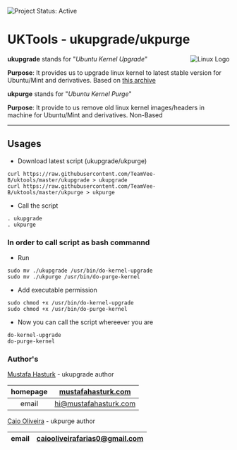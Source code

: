 ![Project Status: Active][Project Status Image]

UKTools - ukupgrade/ukpurge
===========================

<img align="right" src="https://www.kernel.org/theme/images/logos/tux.png" alt="Linux Logo" title="Tux">

**ukupgrade** stands for "*Ubuntu Kernel Upgrade*"   

**Purpose**: It provides us to upgrade linux kernel to latest stable version for Ubuntu/Mint and derivatives. Based on [this archive](http://kernel.ubuntu.com/~kernel-ppa/mainline/)

**ukpurge** stands for "*Ubuntu Kernel Purge*"

**Purpose**: It provide to us remove old linux kernel images/headers in machine for Ubuntu/Mint and derivatives. Non-Based

-----------------------------------------


## Usages

* Download latest script (ukupgrade/ukpurge)
```
curl https://raw.githubusercontent.com/TeamVee-B/uktools/master/ukupgrade > ukupgrade
curl https://raw.githubusercontent.com/TeamVee-B/uktools/master/ukpurge > ukpurge
```

* Call the script
```
. ukupgrade
. ukpurge
```

### In order to call script as bash commannd

* Run
```
sudo mv ./ukupgrade /usr/bin/do-kernel-upgrade
sudo mv ./ukpurge /usr/bin/do-purge-kernel
```
* Add executable permission
```
sudo chmod +x /usr/bin/do-kernel-upgrade
sudo chmod +x /usr/bin/do-purge-kernel
```
* Now you can call the script whereever you are
```
do-kernel-upgrade
do-purge-kernel
```

### Author's
[Mustafa Hasturk](https://www.linkedin.com/in/muhasturk) - ukupgrade author

|   homepage	|   [mustafahasturk.com](http://mustafahasturk.com "Official Web Site")   	|
|:-:	|:-:	|
|   email	|   hi@mustafahasturk.com	|

[Caio Oliveira](https://plus.google.com/+CaioOBR) - ukpurge author

|   email	|   caiooliveirafarias0@gmail.com	|
|:-:	|:-:	|

[Project Status Image]: https://img.shields.io/badge/project-active-green.svg "Project Status: Active"

